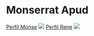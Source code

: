 # Monserrat Apud
[Perfil Monse](https://www.facebook.com/monse.apud)
![](https://scontent.fmex10-2.fna.fbcdn.net/v/t1.0-9/50584719_875452562786251_7252482347256250368_n.jpg?_nc_cat=104&_nc_ht=scontent.fmex10-2.fna&oh=6fd446d4a4890cea90fc5ffe81aa9b15&oe=5D6C0829)
[Perfil Rene](https://www.facebook.com/rene.nochebuenaguerrero)
![](https://scontent.fmex10-2.fna.fbcdn.net/v/t1.0-9/50211517_377120389759985_6798008789397143552_n.jpg?_nc_cat=100&_nc_ht=scontent.fmex10-2.fna&oh=f02a768534c77e20098a124f44b7d6d3&oe=5D5BE556)
